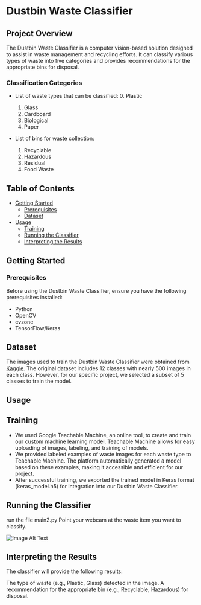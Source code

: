 # Dustbin Waste Classifier


## Project Overview

The Dustbin Waste Classifier is a computer vision-based solution designed to assist in waste management and recycling efforts. It can classify various types of waste into five categories and provides recommendations for the appropriate bins for disposal.

### Classification Categories

- List of waste types that can be classified:
  0. Plastic
  1. Glass
  2. Cardboard
  3. Biological
  4. Paper

- List of bins for waste collection:
  1. Recyclable
  2. Hazardous
  3. Residual
  4. Food Waste

## Table of Contents
- [Getting Started](#getting-started)
  - [Prerequisites](#prerequisites)
  - [Dataset](#Dataset)
- [Usage](#usage)
  - [Training](#Training) 
  - [Running the Classifier](#running-the-classifier)
  - [Interpreting the Results](#interpreting-the-results)



## Getting Started

### Prerequisites

Before using the Dustbin Waste Classifier, ensure you have the following prerequisites installed:

- Python
- OpenCV
- cvzone
- TensorFlow/Keras

## Dataset

The images used to train the Dustbin Waste Classifier were obtained from [Kaggle](https://www.kaggle.com/datasets/mostafaabla/garbage-classification). The original dataset includes 12 classes with nearly 500 images in each class. However, for our specific project, we selected a subset of 5 classes to train the model.
## Usage

## Training
- We used Google Teachable Machine, an online tool, to create and train our custom machine learning model. Teachable Machine allows for easy uploading of images, labeling, and training of models.
- We provided labeled examples of waste images for each waste type to Teachable Machine. The platform automatically generated a model based on these examples, making it accessible and efficient for our project.
- After successful training, we exported the trained model in Keras format (keras_model.h5) for integration into our Dustbin Waste Classifier.


## Running the Classifier
run the file main2.py 
Point your webcam at the waste item you want to classify.

![Image Alt Text]([images/your_image_file.png](https://github.com/sanidhya-p/Dustbin_wate_Classifier/blob/main/Wasteclassifier%20project%20img.png))


## Interpreting the Results
The classifier will provide the following results:

The type of waste (e.g., Plastic, Glass) detected in the image.
A recommendation for the appropriate bin (e.g., Recyclable, Hazardous) for disposal.



